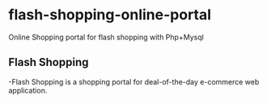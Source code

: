 # flash-shopping-online-portal
Online Shopping portal for flash shopping with Php+Mysql
## Flash Shopping

-Flash Shopping is a shopping portal for deal-of-the-day e-commerce web application.

